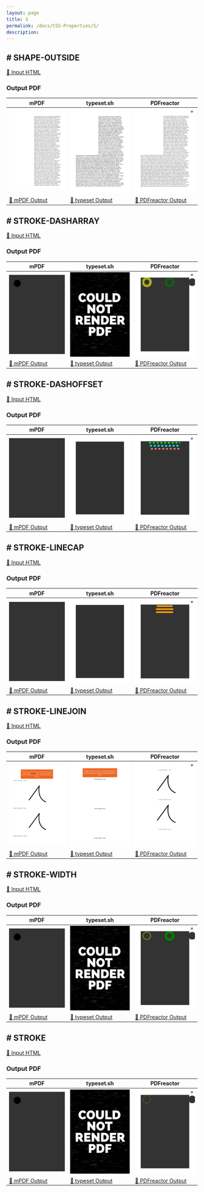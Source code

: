 ```yaml
---
layout: page
title: S
permalink: /docs/CSS-Properties/S/
description: 
---
```




## <a name="SHAPE-OUTSIDE" id="SHAPE-OUTSIDE">#</a> SHAPE-OUTSIDE

[📄 Input HTML](/html/CSS%20Properties/S/shape-outside.html)

### Output PDF

| mPDF | typeset.sh | PDFreactor |
|---------|---------|---------|
| ![mPDF Preview](mpdf__html_CSS_Properties_S_shape-outside.html.png) | ![typeset Preview](typeset__html_CSS_Properties_S_shape-outside.html.png) | ![PDFreactor Preview](pdfreactor__html_CSS_Properties_S_shape-outside.html.png) |
| [📕 mPDF Output](mpdf__html_CSS_Properties_S_shape-outside.html.pdf) | [📕 typeset Output](typeset__html_CSS_Properties_S_shape-outside.html.pdf) | [📕 PDFreactor Output](pdfreactor__html_CSS_Properties_S_shape-outside.html.pdf) |

## <a name="STROKE-DASHARRAY" id="STROKE-DASHARRAY">#</a> STROKE-DASHARRAY

[📄 Input HTML](/html/CSS%20Properties/S/stroke-dasharray.html)

### Output PDF

| mPDF | typeset.sh | PDFreactor |
|---------|---------|---------|
| ![mPDF Preview](mpdf__html_CSS_Properties_S_stroke-dasharray.html.png) | ![typeset Preview](typeset__html_CSS_Properties_S_stroke-dasharray.html.png) | ![PDFreactor Preview](pdfreactor__html_CSS_Properties_S_stroke-dasharray.html.png) |
| [📕 mPDF Output](mpdf__html_CSS_Properties_S_stroke-dasharray.html.pdf) | [📕 typeset Output](typeset__html_CSS_Properties_S_stroke-dasharray.html.pdf) | [📕 PDFreactor Output](pdfreactor__html_CSS_Properties_S_stroke-dasharray.html.pdf) |

## <a name="STROKE-DASHOFFSET" id="STROKE-DASHOFFSET">#</a> STROKE-DASHOFFSET

[📄 Input HTML](/html/CSS%20Properties/S/stroke-dashoffset.html)

### Output PDF

| mPDF | typeset.sh | PDFreactor |
|---------|---------|---------|
| ![mPDF Preview](mpdf__html_CSS_Properties_S_stroke-dashoffset.html.png) | ![typeset Preview](typeset__html_CSS_Properties_S_stroke-dashoffset.html.png) | ![PDFreactor Preview](pdfreactor__html_CSS_Properties_S_stroke-dashoffset.html.png) |
| [📕 mPDF Output](mpdf__html_CSS_Properties_S_stroke-dashoffset.html.pdf) | [📕 typeset Output](typeset__html_CSS_Properties_S_stroke-dashoffset.html.pdf) | [📕 PDFreactor Output](pdfreactor__html_CSS_Properties_S_stroke-dashoffset.html.pdf) |

## <a name="STROKE-LINECAP" id="STROKE-LINECAP">#</a> STROKE-LINECAP

[📄 Input HTML](/html/CSS%20Properties/S/stroke-linecap.html)

### Output PDF

| mPDF | typeset.sh | PDFreactor |
|---------|---------|---------|
| ![mPDF Preview](mpdf__html_CSS_Properties_S_stroke-linecap.html.png) | ![typeset Preview](typeset__html_CSS_Properties_S_stroke-linecap.html.png) | ![PDFreactor Preview](pdfreactor__html_CSS_Properties_S_stroke-linecap.html.png) |
| [📕 mPDF Output](mpdf__html_CSS_Properties_S_stroke-linecap.html.pdf) | [📕 typeset Output](typeset__html_CSS_Properties_S_stroke-linecap.html.pdf) | [📕 PDFreactor Output](pdfreactor__html_CSS_Properties_S_stroke-linecap.html.pdf) |

## <a name="STROKE-LINEJOIN" id="STROKE-LINEJOIN">#</a> STROKE-LINEJOIN

[📄 Input HTML](/html/CSS%20Properties/S/stroke-linejoin.html)

### Output PDF

| mPDF | typeset.sh | PDFreactor |
|---------|---------|---------|
| ![mPDF Preview](mpdf__html_CSS_Properties_S_stroke-linejoin.html.png) | ![typeset Preview](typeset__html_CSS_Properties_S_stroke-linejoin.html.png) | ![PDFreactor Preview](pdfreactor__html_CSS_Properties_S_stroke-linejoin.html.png) |
| [📕 mPDF Output](mpdf__html_CSS_Properties_S_stroke-linejoin.html.pdf) | [📕 typeset Output](typeset__html_CSS_Properties_S_stroke-linejoin.html.pdf) | [📕 PDFreactor Output](pdfreactor__html_CSS_Properties_S_stroke-linejoin.html.pdf) |

## <a name="STROKE-WIDTH" id="STROKE-WIDTH">#</a> STROKE-WIDTH

[📄 Input HTML](/html/CSS%20Properties/S/stroke-width.html)

### Output PDF

| mPDF | typeset.sh | PDFreactor |
|---------|---------|---------|
| ![mPDF Preview](mpdf__html_CSS_Properties_S_stroke-width.html.png) | ![typeset Preview](typeset__html_CSS_Properties_S_stroke-width.html.png) | ![PDFreactor Preview](pdfreactor__html_CSS_Properties_S_stroke-width.html.png) |
| [📕 mPDF Output](mpdf__html_CSS_Properties_S_stroke-width.html.pdf) | [📕 typeset Output](typeset__html_CSS_Properties_S_stroke-width.html.pdf) | [📕 PDFreactor Output](pdfreactor__html_CSS_Properties_S_stroke-width.html.pdf) |

## <a name="STROKE" id="STROKE">#</a> STROKE

[📄 Input HTML](/html/CSS%20Properties/S/stroke.html)

### Output PDF

| mPDF | typeset.sh | PDFreactor |
|---------|---------|---------|
| ![mPDF Preview](mpdf__html_CSS_Properties_S_stroke.html.png) | ![typeset Preview](typeset__html_CSS_Properties_S_stroke.html.png) | ![PDFreactor Preview](pdfreactor__html_CSS_Properties_S_stroke.html.png) |
| [📕 mPDF Output](mpdf__html_CSS_Properties_S_stroke.html.pdf) | [📕 typeset Output](typeset__html_CSS_Properties_S_stroke.html.pdf) | [📕 PDFreactor Output](pdfreactor__html_CSS_Properties_S_stroke.html.pdf) |


